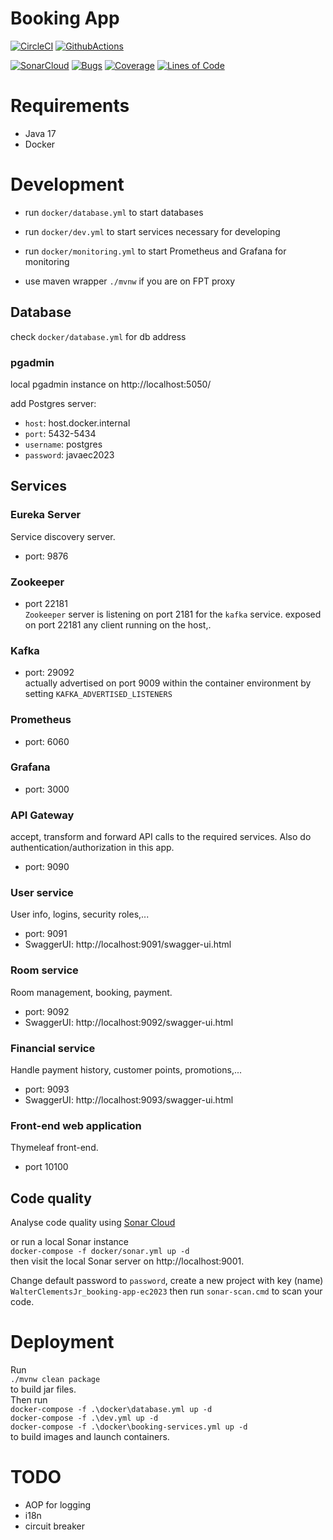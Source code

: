 # Booking App

[![CircleCI](https://circleci.com/gh/WalterClementsJr/booking-app-ec2023.svg?style=svg)](https://circleci.com/gh/WalterClementsJr/booking-app-ec2023)
[![GithubActions](https://github.com/walterclementsjr/booking-app-ec2023/actions/workflows/maven.yml/badge.svg)](https://github.com/walterclementsjr/booking-app-ec2023)

[![SonarCloud](https://sonarcloud.io/images/project_badges/sonarcloud-black.svg)](https://sonarcloud.io/dashboard?id=WalterClementsJr_booking-app-ec2023)
[![Bugs](https://sonarcloud.io/api/project_badges/measure?project=WalterClementsJr_booking-app-ec2023&metric=bugs)](https://sonarcloud.io/dashboard?id=WalterClementsJr_booking-app-ec2023)
[![Coverage](https://sonarcloud.io/api/project_badges/measure?project=WalterClementsJr_booking-app-ec2023&metric=coverage)](https://sonarcloud.io/dashboard?id=WalterClementsJr_booking-app-ec2023)
[![Lines of Code](https://sonarcloud.io/api/project_badges/measure?project=WalterClementsJr_booking-app-ec2023&metric=ncloc)](https://sonarcloud.io/dashboard?id=WalterClementsJr_booking-app-ec2023)

# Requirements
- Java 17
- Docker

# Development
- run `docker/database.yml` to start databases
- run `docker/dev.yml` to start services necessary for developing
- run `docker/monitoring.yml` to start Prometheus and Grafana for monitoring

- use maven wrapper `./mvnw` if you are on FPT proxy

## Database
check `docker/database.yml` for db address

### pgadmin
local pgadmin instance on http://localhost:5050/

add Postgres server:
- `host`: host.docker.internal
- `port`: 5432-5434
- `username`: postgres
- `password`: javaec2023

## Services
### Eureka Server
Service discovery server.
- port: 9876

### Zookeeper
- port 22181  
`Zookeeper` server is listening on port 2181 for the `kafka` service.
  exposed on port 22181 any client running on the host,.

### Kafka
- port: 29092  
  actually advertised on port 9009 within the container environment by setting `KAFKA_ADVERTISED_LISTENERS`

### Prometheus
- port: 6060

### Grafana
- port: 3000

### API Gateway
accept, transform and forward API calls to the required services.
Also do authentication/authorization in this app.

- port: 9090

### User service
User info, logins, security roles,...
- port: 9091
- SwaggerUI: http://localhost:9091/swagger-ui.html

### Room service
Room management, booking, payment.
- port: 9092
- SwaggerUI: http://localhost:9092/swagger-ui.html

### Financial service
Handle payment history, customer points, promotions,...
- port: 9093
- SwaggerUI: http://localhost:9093/swagger-ui.html


### Front-end web application
Thymeleaf front-end.
- port 10100

## Code quality
Analyse code quality using [Sonar Cloud](https://sonarcloud.io/project/overview?id=WalterClementsJr_booking-app-ec2023)

or run a local Sonar instance  
`docker-compose -f docker/sonar.yml up -d`  
then visit the local Sonar server on http://localhost:9001.

Change default password to `password`, create a new project with key (name) `WalterClementsJr_booking-app-ec2023`
then run `sonar-scan.cmd` to scan your code.

# Deployment
Run  
`./mvnw clean package`  
to build jar files.  
Then run  
`docker-compose -f .\docker\database.yml up -d`  
`docker-compose -f .\dev.yml up -d`  
`docker-compose -f .\docker\booking-services.yml up -d`  
to build images and launch containers.

# TODO
- AOP for logging
- i18n
- circuit breaker
